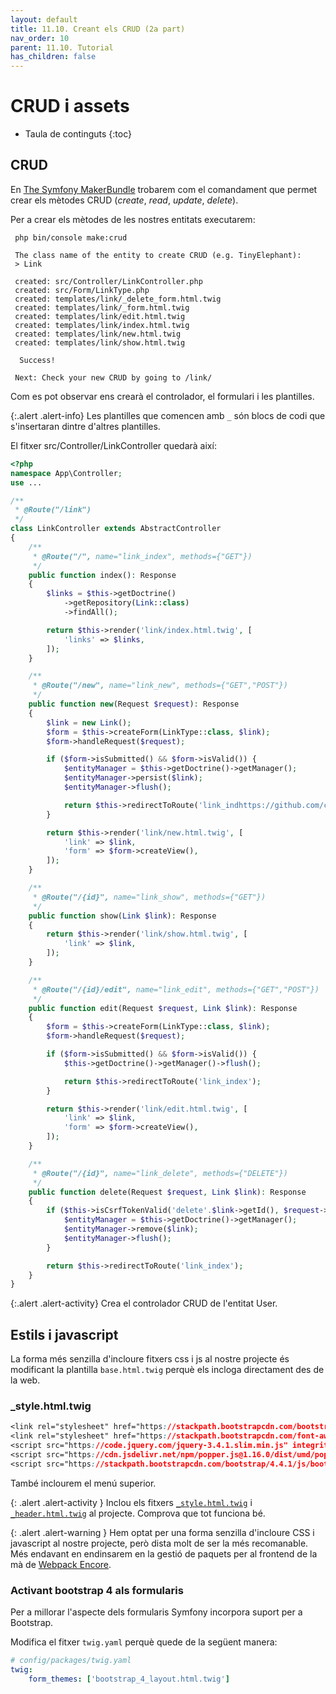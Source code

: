 ```yaml
---
layout: default
title: 11.10. Creant els CRUD (2a part)
nav_order: 10
parent: 11.10. Tutorial
has_children: false 
---
```


# CRUD i assets

* Taula de continguts
{:toc}


## CRUD
En [The Symfony MakerBundle](https://symfony.com/doc/current/bundles/SymfonyMakerBundle/index.html) trobarem com el comandament que permet crear els mètodes CRUD (*create*, *read*, *update*, *delete*).

Per a crear els mètodes de les nostres entitats executarem:

```shell
 php bin/console make:crud

 The class name of the entity to create CRUD (e.g. TinyElephant):
 > Link

 created: src/Controller/LinkController.php
 created: src/Form/LinkType.php
 created: templates/link/_delete_form.html.twig
 created: templates/link/_form.html.twig
 created: templates/link/edit.html.twig
 created: templates/link/index.html.twig
 created: templates/link/new.html.twig
 created: templates/link/show.html.twig

  Success! 

 Next: Check your new CRUD by going to /link/
```

Com es pot observar ens crearà el controlador, el formulari i les plantilles.

{:.alert .alert-info}
Les plantilles que comencen amb `_` són blocs de codi que s'insertaran dintre d'altres plantilles.

El fitxer src/Controller/LinkController quedarà així:

```php
<?php
namespace App\Controller;
use ...

/**
 * @Route("/link")
 */
class LinkController extends AbstractController
{
    /**
     * @Route("/", name="link_index", methods={"GET"})
     */
    public function index(): Response
    {
        $links = $this->getDoctrine()
            ->getRepository(Link::class)
            ->findAll();

        return $this->render('link/index.html.twig', [
            'links' => $links,
        ]);
    }

    /**
     * @Route("/new", name="link_new", methods={"GET","POST"})
     */
    public function new(Request $request): Response
    {
        $link = new Link();
        $form = $this->createForm(LinkType::class, $link);
        $form->handleRequest($request);

        if ($form->isSubmitted() && $form->isValid()) {
            $entityManager = $this->getDoctrine()->getManager();
            $entityManager->persist($link);
            $entityManager->flush();

            return $this->redirectToRoute('link_indhttps://github.com/corriol/dwes/blob/master/UD11/resources/_header.html.twigex');
        }

        return $this->render('link/new.html.twig', [
            'link' => $link,
            'form' => $form->createView(),
        ]);
    }

    /**
     * @Route("/{id}", name="link_show", methods={"GET"})
     */
    public function show(Link $link): Response
    {
        return $this->render('link/show.html.twig', [
            'link' => $link,
        ]);
    }

    /**
     * @Route("/{id}/edit", name="link_edit", methods={"GET","POST"})
     */
    public function edit(Request $request, Link $link): Response
    {
        $form = $this->createForm(LinkType::class, $link);
        $form->handleRequest($request);

        if ($form->isSubmitted() && $form->isValid()) {
            $this->getDoctrine()->getManager()->flush();

            return $this->redirectToRoute('link_index');
        }

        return $this->render('link/edit.html.twig', [
            'link' => $link,
            'form' => $form->createView(),
        ]);
    }

    /**
     * @Route("/{id}", name="link_delete", methods={"DELETE"})
     */
    public function delete(Request $request, Link $link): Response
    {
        if ($this->isCsrfTokenValid('delete'.$link->getId(), $request->request->get('_token'))) {
            $entityManager = $this->getDoctrine()->getManager();
            $entityManager->remove($link);
            $entityManager->flush();
        }

        return $this->redirectToRoute('link_index');
    }
}

```

{:.alert .alert-activity}
Crea el controlador CRUD de l'entitat User.

## Estils i javascript

La forma més senzilla d'incloure fitxers css i js al nostre projecte és modificant la plantilla `base.html.twig` perquè els incloga directament des de la web.

### _style.html.twig ###

```css
<link rel="stylesheet" href="https://stackpath.bootstrapcdn.com/bootstrap/4.3.1/css/bootstrap.min.css" integrity="sha384-ggOyR0iXCbMQv3Xipma34MD+dH/1fQ784/j6cY/iJTQUOhcWr7x9JvoRxT2MZw1T" crossorigin="anonymous">
<link rel="stylesheet" href="https://stackpath.bootstrapcdn.com/font-awesome/4.7.0/css/font-awesome.min.css">
<script src="https://code.jquery.com/jquery-3.4.1.slim.min.js" integrity="sha384-J6qa4849blE2+poT4WnyKhv5vZF5SrPo0iEjwBvKU7imGFAV0wwj1yYfoRSJoZ+n" crossorigin="anonymous"></script>
<script src="https://cdn.jsdelivr.net/npm/popper.js@1.16.0/dist/umd/popper.min.js" integrity="sha384-Q6E9RHvbIyZFJoft+2mJbHaEWldlvI9IOYy5n3zV9zzTtmI3UksdQRVvoxMfooAo" crossorigin="anonymous"></script>
<script src="https://stackpath.bootstrapcdn.com/bootstrap/4.4.1/js/bootstrap.min.js" integrity="sha384-wfSDF2E50Y2D1uUdj0O3uMBJnjuUD4Ih7YwaYd1iqfktj0Uod8GCExl3Og8ifwB6" crossorigin="anonymous"></script>
```

També inclourem el menú superior. 

{: .alert .alert-activity }
Inclou els fitxers [`_style.html.twig`](https://github.com/corriol/dwes/blob/master/UD11/resources/_style.html.twig) i [`_header.html.twig`](https://github.com/corriol/dwes/blob/master/UD11/resources/_header.html.twig) al projecte. Comprova que tot funciona bé.


{: .alert .alert-warning }
Hem optat per una forma senzilla d'incloure CSS i javascript al nostre projecte, però dista molt de ser la més recomanable. Més endavant en endinsarem en la gestió de paquets per al frontend de la mà de [Webpack Encore](https://symfony.com/doc/current/frontend.html).


### Activant bootstrap 4 als formularis

Per a millorar l'aspecte dels formularis Symfony incorpora suport per a Bootstrap.

Modifica el fitxer `twig.yaml` perquè quede de la següent manera:

```yaml
# config/packages/twig.yaml
twig:
    form_themes: ['bootstrap_4_layout.html.twig']
```








